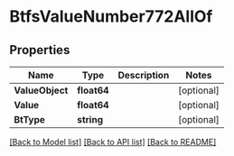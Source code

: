 # BtfsValueNumber772AllOf

## Properties

Name | Type | Description | Notes
------------ | ------------- | ------------- | -------------
**ValueObject** | **float64** |  | [optional] 
**Value** | **float64** |  | [optional] 
**BtType** | **string** |  | [optional] 

[[Back to Model list]](../README.md#documentation-for-models) [[Back to API list]](../README.md#documentation-for-api-endpoints) [[Back to README]](../README.md)


